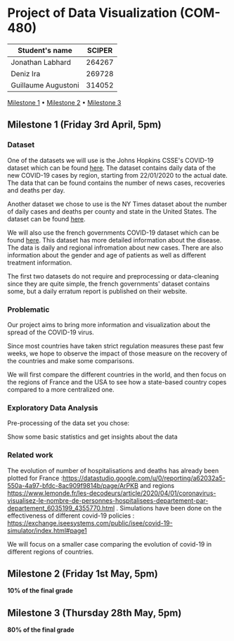 # Project of Data Visualization (COM-480)

| Student's name | SCIPER |
| -------------- | ------ |
|Jonathan Labhard |264267 |
|Deniz Ira | 269728|
|Guillaume Augustoni | 314052|

[Milestone 1](#milestone-1-friday-3rd-april-5pm) • [Milestone 2](#milestone-2-friday-1st-may-5pm) • [Milestone 3](#milestone-3-thursday-28th-may-5pm)

## Milestone 1 (Friday 3rd April, 5pm)

### Dataset
One of the datasets we will use is the Johns Hopkins CSSE's COVID-19 dataset which can be found <a href="https://github.com/CSSEGISandData/COVID-19">here</a>.
The dataset contains daily data of the new COVID-19 cases by region, starting from 22/01/2020 to the actual date. The data that can be found contains the number of news cases, recoveries and deaths per day.

Another dataset we chose to use is the NY Times dataset about the number of daily cases and deaths per county and state in the United States. The dataset can be found <a href="https://github.com/nytimes/covid-19-data/">here</a>.

We will also use the french governments COVID-19 dataset which can be found <a href="https://www.data.gouv.fr/fr/datasets/donnees-des-urgences-hospitalieres-et-de-sos-medecins-relatives-a-lepidemie-de-covid-19/">here</a>. This dataset has more detailed information about the disease. The data is daily and regional infromation about new cases. There are also information about the gender and age of patients as well as different treatment information.

The first two datasets do not require and preprocessing or data-cleaning since they are quite simple, the french governments' dataset contains some, but a daily erratum report is published on their website.

### Problematic
Our project aims to bring more information and visualization about the spread of the COVID-19 virus.

Since most countries have taken strict regulation measures these past few weeks, we hope to observe the impact of those measure on the recovery of the countries and make some comparisons. 

We will first compare the different countries in the world, and then focus on the regions of France and the USA to see how a state-based country copes compared to a more centralized one.

### Exploratory Data Analysis

Pre-processing of the data set you chose:

Show some basic statistics and get insights about the data

### Related work
The evolution of number of hospitalisations and deaths has already been plotted for France :https://datastudio.google.com/u/0/reporting/a62032a5-550a-4a97-bfdc-8ac909f9814b/page/ArPKB and regions https://www.lemonde.fr/les-decodeurs/article/2020/04/01/coronavirus-visualisez-le-nombre-de-personnes-hospitalisees-departement-par-departement_6035199_4355770.html . Simulations have been done on the effectiveness of different covid-19 policies : https://exchange.iseesystems.com/public/isee/covid-19-simulator/index.html#page1

We will focus on a smaller case comparing the evolution of covid-19 in different regions of countries. 


## Milestone 2 (Friday 1st May, 5pm)

**10% of the final grade**




## Milestone 3 (Thursday 28th May, 5pm)

**80% of the final grade**

